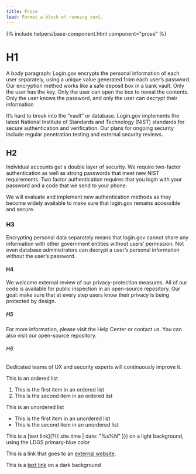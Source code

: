 ```yaml
---
title: Prose
lead: Format a block of running text.
---
```


{% include helpers/base-component.html component="prose" %}

# H1

A body paragraph: Login.gov encrypts the personal information of each user separately, using a unique value generated from each user’s password. Our encryption method works like a safe deposit box in a bank vault. Only the user has the key. Only the user can open the box to reveal the contents. Only the user knows the password, and only the user can decrypt their information

It’s hard to break into the “vault” or database. Login.gov implements the latest National Institute of Standards and Technology (NIST) standards for secure authentication and verification. Our plans for ongoing security include regular penetration testing and external security reviews.

## H2

Individual accounts get a double layer of security. We require two-factor authentication as well as strong passwords that meet new NIST requirements. Two factor authentication requires that you login with your password and a code that we send to your phone.

We will evaluate and implement new authentication methods as they become widely available to make sure that login.gov remains accessible and secure.

### H3

Encrypting personal data separately means that login.gov cannot share any information with other government entities without users’ permission. Not even database administrators can decrypt a user’s personal information without the user’s password.

#### H4

We welcome external review of our privacy-protection measures. All of our code is available for public inspection in an open-source repository. Our goal: make sure that at every step users know their privacy is being protected by design.

##### H5

For more information, please visit the Help Center or contact us. You can also visit our open-source repository.

###### H6

Dedicated teams of UX and security experts will continuously improve it.

This is an ordered list

1. This is the first item in an ordered list
2. This is the second item in an ordered list

This is an unordered list

- This is the first item in an unordered list
- This is the second item in an unordered list

This is a [text link](?{{ site.time | date: "%s%N" }}) on a light background, using the LDGS primary-blue color

This is a link that goes to an <a href="?{{ site.time | date: '%s%N' }}" class="usa-link usa-link--external">external website</a>.

<div class="usa-section--dark padding-1">
  This is a <a href="?{{ site.time | date: '%s%N' }}" class="usa-link">text link</a> on a dark background
</div>
